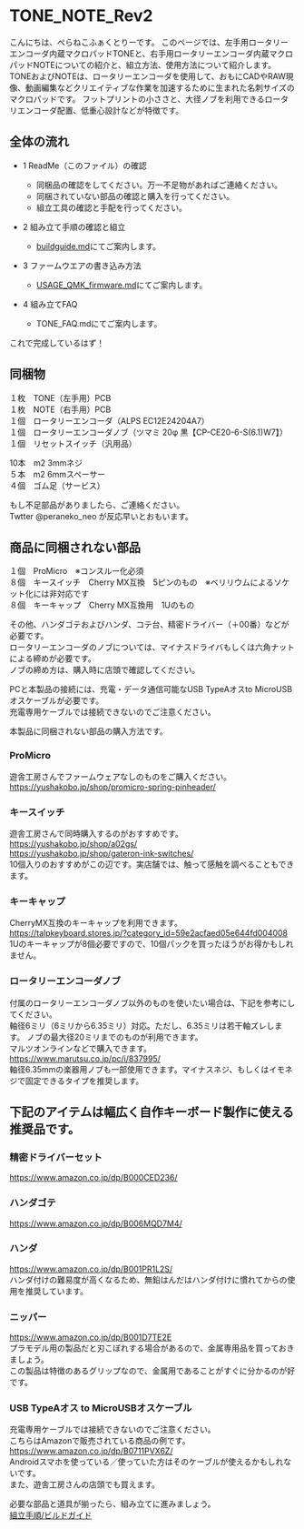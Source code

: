 # TONE_NOTE_Rev2
こんにちは、ぺらねこふぁくとりーです。
このページでは、左手用ロータリーエンコーダ内蔵マクロパッドTONEと、右手用ロータリーエンコーダ内蔵マクロパッドNOTEについての紹介と、組立方法、使用方法について紹介します。
TONEおよびNOTEは、ロータリーエンコーダを使用して、おもにCADやRAW現像、動画編集などクリエイティブな作業を加速するために生まれた名刺サイズのマクロパッドです。
フットプリントの小ささと、大径ノブを利用できるロータリエンコーダ配置、低重心設計などが特徴です。

## 全体の流れ
  
- 1 ReadMe（このファイル）の確認  
  - 同梱品の確認をしてください。万一不足物があればご連絡ください。  
  - 同梱されていない部品の確認と購入を行ってください。  
  - 組立工具の確認と手配を行ってください。  
  
- 2 組み立て手順の確認と組立  
  - [buildguide.md](https://github.com/peraneko/TONE_NOTE_Rev2/blob/master/buildguide.md)にてご案内します。  
  
- 3 ファームウエアの書き込み方法  
  - [USAGE_QMK_firmware.md](https://github.com/peraneko/TONE_NOTE_Rev2/blob/master/USAGE_QMK_firmware.md)にてご案内します。  
  
- 4 組み立てFAQ  
  - TONE_FAQ.mdにてご案内します。  

これで完成しているはず！  

## 同梱物  
１枚　TONE（左手用）PCB  
１枚　NOTE（右手用）PCB  
１個　ロータリーエンコーダ（ALPS EC12E24204A7）  
１個　ロータリーエンコーダノブ（ツマミ 20φ 黒【CP-CE20-6-S(6.1)W7】）  
１個　リセットスイッチ（汎用品）  


10本　m2 3mmネジ  
５本　m2 6mmスペーサー  
４個　ゴム足（サービス）  
   
もし不足部品がありましたら、ご連絡ください。  
Twtter @peraneko_neo が反応早いとおもいます。  

  
## 商品に同梱されない部品  
１個　ProMicro　※コンスルー化必須  
８個　キースイッチ　Cherry MX互換　5ピンのもの　※ベリリウムによるソケット化には非対応です    
８個　キーキャップ　Cherry MX互換用　1Uのもの  
  
その他、ハンダゴテおよびハンダ、コテ台、精密ドライバー（＋00番）などが必要です。  
ロータリーエンコーダのノブについては、マイナスドライバもしくは六角ナットによる締めが必要です。  
ノブの締め方は、購入時に店頭で確認してください。  

PCと本製品の接続には、充電・データ通信可能なUSB TypeAオスto MicroUSBオスケーブルが必要です。  
充電専用ケーブルでは接続できないのでご注意ください。
  
本製品に同梱されない部品の購入方法です。  
### ProMicro  
遊舎工房さんでファームウェアなしのものをご購入ください。  
https://yushakobo.jp/shop/promicro-spring-pinheader/  
  
### キースイッチ  
遊舎工房さんで同時購入するのがおすすめです。  
https://yushakobo.jp/shop/a02gs/  
https://yushakobo.jp/shop/gateron-ink-switches/  
10個入りのおすすめがこの辺です。実店舗では、触って感触を調べることもできます。  
  
### キーキャップ  
CherryMX互換のキーキャップを利用できます。  
https://talpkeyboard.stores.jp/?category_id=59e2acfaed05e644fd004008  
1Uのキーキャップが8個必要ですので、10個パックを買ったほうがお得かもしれません。  
  
### ロータリーエンコーダノブ  
付属のロータリーエンコーダノブ以外のものを使いたい場合は、下記を参考にしてください。  
軸径6ミリ（6ミリから6.35ミリ）対応。ただし、6.35ミリは若干軸ズレします。
ノブの最大径20ミリまでのものが利用できます。  
マルツオンラインなどで購入できます。  
https://www.marutsu.co.jp/pc/i/837995/  
軸径6.35mmの楽器用ノブも一部使用できます。マイナスネジ、もしくはイモネジで固定できるタイプを推奨します。  
  
  
## 下記のアイテムは幅広く自作キーボード製作に使える推奨品です。  
  
### 精密ドライバーセット  
https://www.amazon.co.jp/dp/B000CED236/  
### ハンダゴテ  
https://www.amazon.co.jp/dp/B006MQD7M4/  
### ハンダ  
https://www.amazon.co.jp/dp/B001PR1L2S/  
ハンダ付けの難易度が高くなるため、無鉛はんだはハンダ付けに慣れてからの使用を推奨しています。  
### ニッパー
https://www.amazon.co.jp/dp/B001D7TE2E  
プラモデル用の製品だと刃こぼれする場合があるので、金属専用品を買っておきましょう。  
この製品は特徴のあるグリップなので、金属用であることがすぐに分かるのが好です。  

### USB TypeAオス to MicroUSBオスケーブル
充電専用ケーブルでは接続できないのでご注意ください。   
こちらはAmazonで販売されている商品の例です。   
https://www.amazon.co.jp/dp/B0711PVX6Z/  
Androidスマホを使っている／使っていた方はそのケーブルが使えるかもしれないです。   
また、遊舎工房さんの店頭でも買えます。  
  
必要な部品と道具が揃ったら、組み立てに進みましょう。  
[組立手順/ビルドガイド](https://github.com/peraneko/TONE_NOTE_Rev2/blob/master/buildguide.md)
